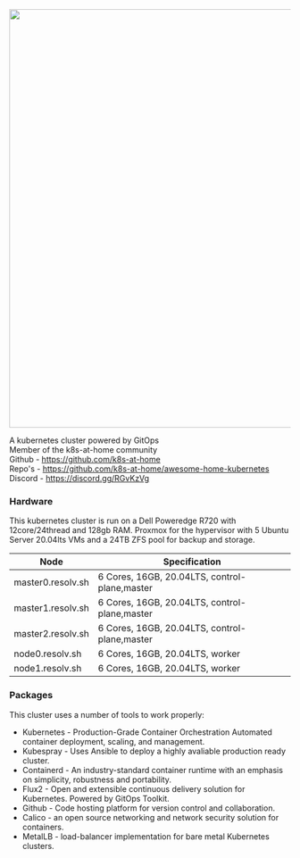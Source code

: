 <img src="https://raw.githubusercontent.com/fobiat/k8s-gitops/main/clusters/include/img/logo.png" align="centre" width="750px">


A kubernetes cluster powered by GitOps <br />
Member of the k8s-at-home community  
Github - https://github.com/k8s-at-home  
Repo's - https://github.com/k8s-at-home/awesome-home-kubernetes  
Discord - https://discord.gg/RGvKzVg


### Hardware
This kubernetes cluster is run on a Dell Poweredge R720 with 12core/24thread and 128gb RAM. Proxmox for the hypervisor with 5 Ubuntu Server 20.04lts VMs and a 24TB ZFS pool for backup and storage.

| Node | Specification |
| ------ | ------ |
| master0.resolv.sh | 6 Cores, 16GB, 20.04LTS, control-plane,master |
| master1.resolv.sh | 6 Cores, 16GB, 20.04LTS, control-plane,master |
| master2.resolv.sh | 6 Cores, 16GB, 20.04LTS, control-plane,master |
| node0.resolv.sh | 6 Cores, 16GB, 20.04LTS, worker |
| node1.resolv.sh | 6 Cores, 16GB, 20.04LTS, worker |


### Packages

This cluster uses a number of tools to work properly:

* Kubernetes - Production-Grade Container Orchestration
Automated container deployment, scaling, and management.
* Kubespray - Uses Ansible to deploy a highly avaliable production ready cluster.
* Containerd - An industry-standard container runtime with an emphasis on simplicity, robustness and portability.
* Flux2 - Open and extensible continuous delivery solution for Kubernetes. Powered by GitOps Toolkit.
* Github - Code hosting platform for version control and collaboration.
* Calico - an open source networking and network security solution for containers.
* MetalLB - load-balancer implementation for bare metal Kubernetes clusters.
